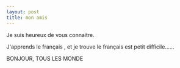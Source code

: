 ```yaml
---
layout: post
title: mon amis
---
```


Je suis heureux de vous connaitre.

J'apprends le français , et je trouve le français est petit difficile……

BONJOUR, TOUS LES MONDE
